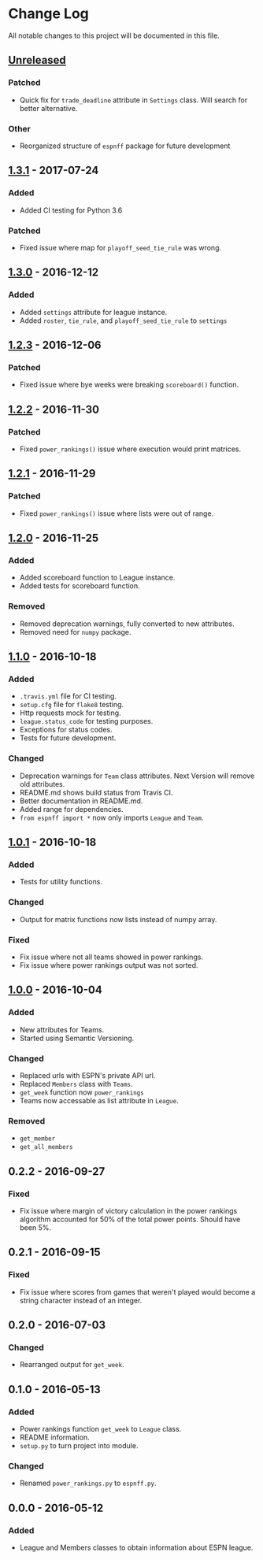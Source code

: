 # Change Log
All notable changes to this project will be documented in this file.



## [Unreleased]
### Patched
- Quick fix for `trade_deadline` attribute in `Settings` class. Will search for better alternative.

### Other
- Reorganized structure of `espnff` package for future development

## [1.3.1] - 2017-07-24
### Added
- Added CI testing for Python 3.6

### Patched
- Fixed issue where map for `playoff_seed_tie_rule` was wrong.

## [1.3.0] - 2016-12-12
### Added
- Added `settings` attribute for league instance.
- Added `roster`, `tie_rule`, and `playoff_seed_tie_rule` to `settings`

## [1.2.3] - 2016-12-06
### Patched
- Fixed issue where bye weeks were breaking `scoreboard()` function.

## [1.2.2] - 2016-11-30
### Patched
- Fixed `power_rankings()` issue where execution would print matrices.

## [1.2.1] - 2016-11-29
### Patched
- Fixed `power_rankings()` issue where lists were out of range.

## [1.2.0] - 2016-11-25
### Added
- Added scoreboard function to League instance.
- Added tests for scoreboard function.

### Removed
- Removed deprecation warnings, fully converted to new attributes.
- Removed need for `numpy` package.


## [1.1.0] - 2016-10-18
### Added
- `.travis.yml` file for CI testing.
- `setup.cfg` file for `flake8` testing.
- Http requests mock for testing.
- `league.status_code` for testing purposes.
- Exceptions for status codes.
- Tests for future development.

### Changed
- Deprecation warnings for `Team` class attributes. Next Version
will remove old attributes.
- README.md shows build status from Travis CI.
- Better documentation in README.md.
- Added range for dependencies.
- `from espnff import *` now only imports `League` and `Team`.


## [1.0.1] - 2016-10-18
### Added
- Tests for utility functions.

### Changed
- Output for matrix functions now lists instead of numpy array.

### Fixed
- Fix issue where not all teams showed in power rankings.
- Fix issue where power rankings output was not sorted.

## [1.0.0] - 2016-10-04
### Added
- New attributes for Teams.
- Started using Semantic Versioning.

### Changed
- Replaced urls with ESPN's private API url.
- Replaced `Members` class with `Teams`.
- `get_week` function now `power_rankings`
- Teams now accessable as list attribute in `League`.

### Removed
- `get_member`
- `get_all_members`

## 0.2.2 - 2016-09-27
### Fixed
- Fix issue where margin of victory calculation in the power rankings
algorithm accounted for 50% of the total power points. Should have been 5%.

## 0.2.1 - 2016-09-15
### Fixed
- Fix issue where scores from games that weren't played would become
a string character instead of an integer.

## 0.2.0 - 2016-07-03
### Changed
- Rearranged output for `get_week`.

## 0.1.0 - 2016-05-13
### Added
- Power rankings function `get_week` to `League` class.
- README information.
- `setup.py` to turn project into module.

### Changed
- Renamed `power_rankings.py` to `espnff.py`.

## 0.0.0 - 2016-05-12
### Added
- League and Members classes to obtain information about ESPN league.


[Unreleased]: https://github.com/rbarton65/espnff/compare/v1.3.1...HEAD
[1.3.1]: https://github.com/rbarton65/espnff/compare/v1.3.0...v1.3.1
[1.3.0]: https://github.com/rbarton65/espnff/compare/v1.2.3...v1.3.0
[1.2.3]: https://github.com/rbarton65/espnff/compare/v1.2.2...v1.2.3
[1.2.2]: https://github.com/rbarton65/espnff/compare/v1.2.1...v1.2.2
[1.2.1]: https://github.com/rbarton65/espnff/compare/v1.2.0...v1.2.1
[1.2.0]: https://github.com/rbarton65/espnff/compare/v1.1.0...v1.2.0
[1.1.0]: https://github.com/rbarton65/espnff/compare/v1.0.1...v1.1.0
[1.0.1]: https://github.com/rbarton65/espnff/compare/v1.0.0...v1.0.1
[1.0.0]: https://github.com/rbarton65/espnff/releases/tag/v1.0.0